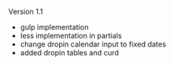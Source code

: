 Version 1.1
- gulp implementation
- less implementation in partials
- change dropin calendar input to fixed dates
- added dropin tables and curd

